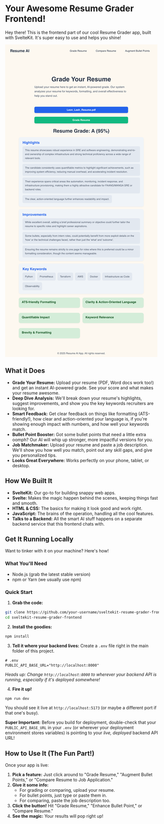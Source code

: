 # Your Awesome Resume Grader Frontend!

Hey there! This is the frontend part of our cool Resume Grader app, built with SvelteKit. It's super easy to use and helps you shine!

![Screenshot of website](./images/website.png)

## What it Does 

- **Grade Your Resume:** Upload your resume (PDF, Word docs work too!) and get an instant AI-powered grade. See your score and what makes your resume awesome.
- **Deep Dive Analysis:** We'll break down your resume's highlights, suggest improvements, and show you the key keywords recruiters are looking for.
- **Smart Feedback:** Get clear feedback on things like formatting (ATS-friendly!), how clear and action-oriented your language is, if you're showing enough impact with numbers, and how well your keywords match.
- **Bullet Point Booster:** Got some bullet points that need a little extra oomph? Our AI will whip up stronger, more impactful versions for you.
- **Job Matchmaker:** Upload your resume and paste a job description. We'll show you how well you match, point out any skill gaps, and give you personalized tips.
- **Looks Great Everywhere:** Works perfectly on your phone, tablet, or desktop.

## How We Built It 

- **SvelteKit:** Our go-to for building snappy web apps.
- **Svelte:** Makes the magic happen behind the scenes, keeping things fast and smooth.
- **HTML & CSS:** The basics for making it look good and work right.
- **JavaScript:** The brains of the operation, handling all the cool features.
- **Talks to a Backend:** All the smart AI stuff happens on a separate backend service that this frontend chats with.

## Get It Running Locally 

Want to tinker with it on your machine? Here's how!

### What You'll Need

- Node.js (grab the latest stable version)
- npm or Yarn (we usually use npm)

### Quick Start

1. **Grab the code:**

```bash
git clone https://github.com/your-username/sveltekit-resume-grader-frontend.git
cd sveltekit-resume-grader-frontend
```

2. **Install the goodies:**

```bash
npm install
```

3. **Tell it where your backend lives:** Create a `.env` file right in the main folder of this project.

```env
# .env
PUBLIC_API_BASE_URL="http://localhost:8000"
```

_Heads up: Change `http://localhost:8000` to wherever your backend API is running, especially if it's deployed somewhere!_

4. **Fire it up!**

```bash
npm run dev
```

You should see it live at `http://localhost:5173` (or maybe a different port if that one's busy).

**Super Important:** Before you build for deployment, double-check that your `PUBLIC_API_BASE_URL` in your `.env` (or wherever your deployment environment stores variables) is pointing to your _live, deployed_ backend API URL!

## How to Use It (The Fun Part!) 

Once your app is live:

1. **Pick a feature:** Just click around to "Grade Resume," "Augment Bullet Points," or "Compare Resume to Job Application."
2. **Give it some info:**
   - For grading or comparing, upload your resume.
   - For bullet points, just type or paste them in.
   - For comparing, paste the job description too.
3. **Click the button!** Hit "Grade Resume," "Enhance Bullet Point," or "Compare Resume."
4. **See the magic:** Your results will pop right up!

